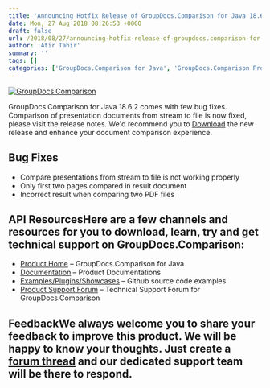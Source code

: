 ```yaml
---
title: 'Announcing Hotfix Release of GroupDocs.Comparison for Java 18.6.2'
date: Mon, 27 Aug 2018 08:26:53 +0000
draft: false
url: /2018/08/27/announcing-hotfix-release-of-groupdocs.comparison-for-java-18.6.2/
author: 'Atir Tahir'
summary: ''
tags: []
categories: ['GroupDocs.Comparison for Java', 'GroupDocs.Comparison Product Family']
---
```


[![GroupDocs.Comparison](https://blog.groupdocs.com/wp-content/uploads/sites/4/2016/09/java-comparison-logo.png)](https://www.groupdocs.com/products/comparison/java)

GroupDocs.Comparison for Java 18.6.2 comes with few bug fixes. Comparison of presentation documents from stream to file is now fixed, please visit the release notes. We'd recommend you to [Download](https://downloads.groupdocs.com/comparison/java) the new release and enhance your document comparison experience.

## Bug Fixes

*   Compare presentations from stream to file is not working properly
*   Only first two pages compared in result document
*   Incorrect result when comparing two PDF files

## API ResourcesHere are a few channels and resources for you to download, learn, try and get technical support on GroupDocs.Comparison:

*   [Product Home](https://products.groupdocs.com/comparison/java "Product Home") – GroupDocs.Comparison for Java
*   [Documentation](https://docs.groupdocs.com/display/comparisonjava/Home "Documentation") – Product Documentations
*   [Examples/Plugins/Showcases](https://github.com/groupdocs-comparison/GroupDocs.Comparison-for-Java "Examples/Plugins/Showcases") – Github source code examples
*   [Product Support Forum](https://forum.groupdocs.com/c/comparison "Product Support Forum") – Technical Support Forum for GroupDocs.Comparison

## FeedbackWe always welcome you to share your feedback to improve this product. We will be happy to know your thoughts. Just create a [forum thread](https://forum.groupdocs.com/c/comparison) and our dedicated support team will be there to respond.




